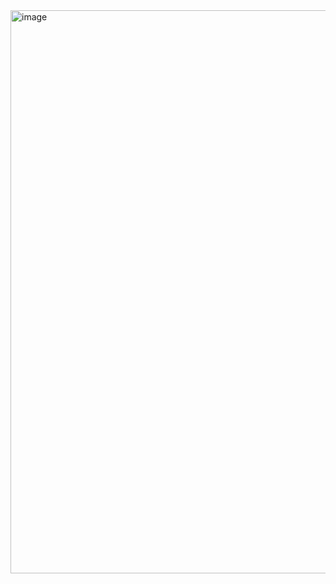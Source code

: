 <img width="1919" height="901" alt="image" src="https://github.com/user-attachments/assets/6523e616-ff4e-441b-a1ca-eceab348cccd" />
